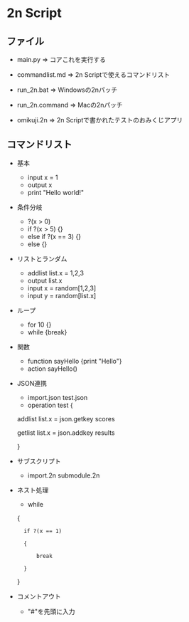 # 2n Script

## ファイル

- main.py => コアこれを実行する

- commandlist.md => 2n Scriptで使えるコマンドリスト

- run_2n.bat => Windowsの2nパッチ

- run_2n.command => Macの2nパッチ

- omikuji.2n => 2n Scriptで書かれたテストのおみくじアプリ

## コマンドリスト

- 基本
    - input x = 1
    - output x
    - print "Hello world!"

- 条件分岐
    - ?(x > 0)
    - if ?(x > 5) {}
    - else if ?(x == 3) {}
    - else {}

- リストとランダム
    - addlist list.x = 1,2,3
    - output list.x
    - input x = random[1,2,3]
    - input y = random[list.x]

- ループ
    - for 10 {}
    - while {break}

- 関数
    - function sayHello {print "Hello"}
    - action sayHello()

- JSON連携
    - import.json test.json
    - operation test {

    addlist list.x = json.getkey scores

    getlist list.x = json.addkey results

    }

- サブスクリプト
    - import.2n submodule.2n

- ネスト処理
    - while

    {

        if ?(x == 1)

        {

            break

        }

    }


- コメントアウト
    - "#"を先頭に入力